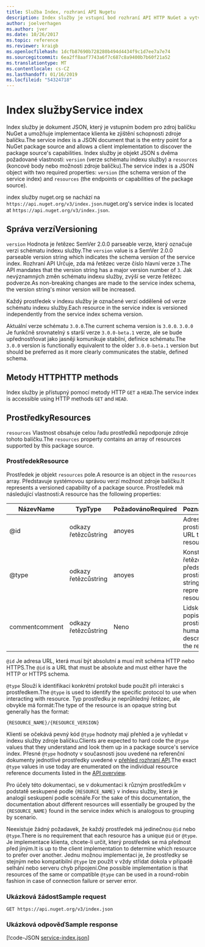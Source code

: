 ```yaml
---
title: Služba Index, rozhraní API Nugetu
description: Index služby je vstupní bod rozhraní API HTTP NuGet a vytváří výčet možností serveru.
author: joelverhagen
ms.author: jver
ms.date: 10/26/2017
ms.topic: reference
ms.reviewer: kraigb
ms.openlocfilehash: 1dcfb87690b728280b494d4434f9c1d7ee7a7e74
ms.sourcegitcommit: 6ea2ff8aaf7743a6f7c687c8a9400b7b60f21a52
ms.translationtype: MT
ms.contentlocale: cs-CZ
ms.lasthandoff: 01/16/2019
ms.locfileid: "54324718"
---
```

# <a name="service-index"></a><span data-ttu-id="92e17-103">Index služby</span><span class="sxs-lookup"><span data-stu-id="92e17-103">Service index</span></span>

<span data-ttu-id="92e17-104">Index služby je dokument JSON, který je vstupním bodem pro zdroj balíčku NuGet a umožňuje implementace klienta ke zjištění schopnosti zdroje balíčku.</span><span class="sxs-lookup"><span data-stu-id="92e17-104">The service index is a JSON document that is the entry point for a NuGet package source and allows a client implementation to discover the package source's capabilities.</span></span> <span data-ttu-id="92e17-105">Index služby je objekt JSON s dvěma požadované vlastnosti: `version` (verze schématu indexu služby) a `resources` (koncové body nebo možnosti zdroje balíčku).</span><span class="sxs-lookup"><span data-stu-id="92e17-105">The service index is a JSON object with two required properties: `version` (the schema version of the service index) and `resources`  (the endpoints or capabilities of the package source).</span></span>

<span data-ttu-id="92e17-106">index služby nuget.org se nachází na `https://api.nuget.org/v3/index.json`.</span><span class="sxs-lookup"><span data-stu-id="92e17-106">nuget.org's service index is located at `https://api.nuget.org/v3/index.json`.</span></span>

## <a name="versioning"></a><span data-ttu-id="92e17-107">Správa verzí</span><span class="sxs-lookup"><span data-stu-id="92e17-107">Versioning</span></span>

<span data-ttu-id="92e17-108">`version` Hodnota je řetězec SemVer 2.0.0 parseable verze, který označuje verzi schématu indexu služby.</span><span class="sxs-lookup"><span data-stu-id="92e17-108">The `version` value is a SemVer 2.0.0 parseable version string which indicates the schema version of the service index.</span></span> <span data-ttu-id="92e17-109">Rozhraní API Určuje, zda má řetězec verze číslo hlavní verze `3`.</span><span class="sxs-lookup"><span data-stu-id="92e17-109">The API mandates that the version string has a major version number of `3`.</span></span> <span data-ttu-id="92e17-110">Jak nevýznamných změn schématu indexu služby, zvýší se verze řetězec podverze.</span><span class="sxs-lookup"><span data-stu-id="92e17-110">As non-breaking changes are made to the service index schema, the version string's minor version will be increased.</span></span>

<span data-ttu-id="92e17-111">Každý prostředek v indexu služby je označené verzí odděleně od verze schématu indexu služby.</span><span class="sxs-lookup"><span data-stu-id="92e17-111">Each resource in the service index is versioned independently from the service index schema version.</span></span>

<span data-ttu-id="92e17-112">Aktuální verze schématu `3.0.0`.</span><span class="sxs-lookup"><span data-stu-id="92e17-112">The current schema version is `3.0.0`.</span></span> <span data-ttu-id="92e17-113">`3.0.0` Je funkčně srovnatelný s starší verze `3.0.0-beta.1` verze, ale se bude upřednostňovat jako jasněji komunikuje stabilní, definice schématu.</span><span class="sxs-lookup"><span data-stu-id="92e17-113">The `3.0.0` version is functionally equivalent to the older `3.0.0-beta.1` version but should be preferred as it more clearly communicates the stable, defined schema.</span></span>

## <a name="http-methods"></a><span data-ttu-id="92e17-114">Metody HTTP</span><span class="sxs-lookup"><span data-stu-id="92e17-114">HTTP methods</span></span>

<span data-ttu-id="92e17-115">Index služby je přístupný pomocí metody HTTP `GET` a `HEAD`.</span><span class="sxs-lookup"><span data-stu-id="92e17-115">The service index is accessible using HTTP methods `GET` and `HEAD`.</span></span>

## <a name="resources"></a><span data-ttu-id="92e17-116">Prostředky</span><span class="sxs-lookup"><span data-stu-id="92e17-116">Resources</span></span>

<span data-ttu-id="92e17-117">`resources` Vlastnost obsahuje celou řadu prostředků nepodporuje zdroje tohoto balíčku.</span><span class="sxs-lookup"><span data-stu-id="92e17-117">The `resources` property contains an array of resources supported by this package source.</span></span>

### <a name="resource"></a><span data-ttu-id="92e17-118">Prostředek</span><span class="sxs-lookup"><span data-stu-id="92e17-118">Resource</span></span>

<span data-ttu-id="92e17-119">Prostředek je objekt `resources` pole.</span><span class="sxs-lookup"><span data-stu-id="92e17-119">A resource is an object in the `resources` array.</span></span> <span data-ttu-id="92e17-120">Představuje systémovou správou verzí možnost zdroje balíčku.</span><span class="sxs-lookup"><span data-stu-id="92e17-120">It represents a versioned capability of a package source.</span></span> <span data-ttu-id="92e17-121">Prostředek má následující vlastnosti:</span><span class="sxs-lookup"><span data-stu-id="92e17-121">A resource has the following properties:</span></span>

<span data-ttu-id="92e17-122">Název</span><span class="sxs-lookup"><span data-stu-id="92e17-122">Name</span></span>          | <span data-ttu-id="92e17-123">Typ</span><span class="sxs-lookup"><span data-stu-id="92e17-123">Type</span></span>   | <span data-ttu-id="92e17-124">Požadováno</span><span class="sxs-lookup"><span data-stu-id="92e17-124">Required</span></span> | <span data-ttu-id="92e17-125">Poznámky</span><span class="sxs-lookup"><span data-stu-id="92e17-125">Notes</span></span>
------------- | ------ | -------- | -----
@id           | <span data-ttu-id="92e17-126">odkazy řetězců</span><span class="sxs-lookup"><span data-stu-id="92e17-126">string</span></span> | <span data-ttu-id="92e17-127">ano</span><span class="sxs-lookup"><span data-stu-id="92e17-127">yes</span></span>      | <span data-ttu-id="92e17-128">Adresa URL k prostředku</span><span class="sxs-lookup"><span data-stu-id="92e17-128">The URL to the resource</span></span>
@type         | <span data-ttu-id="92e17-129">odkazy řetězců</span><span class="sxs-lookup"><span data-stu-id="92e17-129">string</span></span> | <span data-ttu-id="92e17-130">ano</span><span class="sxs-lookup"><span data-stu-id="92e17-130">yes</span></span>      | <span data-ttu-id="92e17-131">Konstanta řetězec představující typ prostředku</span><span class="sxs-lookup"><span data-stu-id="92e17-131">A string constant representing the resource type</span></span>
<span data-ttu-id="92e17-132">comment</span><span class="sxs-lookup"><span data-stu-id="92e17-132">comment</span></span>       | <span data-ttu-id="92e17-133">odkazy řetězců</span><span class="sxs-lookup"><span data-stu-id="92e17-133">string</span></span> | <span data-ttu-id="92e17-134">Ne</span><span class="sxs-lookup"><span data-stu-id="92e17-134">no</span></span>       | <span data-ttu-id="92e17-135">Lidské čitelný popis prostředku</span><span class="sxs-lookup"><span data-stu-id="92e17-135">A human readable description of the resource</span></span>

<span data-ttu-id="92e17-136">`@id` Je adresa URL, která musí být absolutní a musí mít schéma HTTP nebo HTTPS.</span><span class="sxs-lookup"><span data-stu-id="92e17-136">The `@id` is a URL that must be absolute and must either have the HTTP or HTTPS schema.</span></span>

<span data-ttu-id="92e17-137">`@type` Slouží k identifikaci konkrétní protokol bude použit při interakci s prostředkem.</span><span class="sxs-lookup"><span data-stu-id="92e17-137">The `@type` is used to identify the specific protocol to use when interacting with resource.</span></span> <span data-ttu-id="92e17-138">Typ prostředku je neprůhledný řetězec, ale obvykle má formát:</span><span class="sxs-lookup"><span data-stu-id="92e17-138">The type of the resource is an opaque string but generally has the format:</span></span>

    {RESOURCE_NAME}/{RESOURCE_VERSION}

<span data-ttu-id="92e17-139">Klienti se očekává pevný kód `@type` hodnoty mají přehled a je vyhledat v indexu služby zdroje balíčku.</span><span class="sxs-lookup"><span data-stu-id="92e17-139">Clients are expected to hard code the `@type` values that they understand and look them up in a package source's service index.</span></span> <span data-ttu-id="92e17-140">Přesné `@type` hodnoty v současnosti jsou uvedené na referenční dokumenty jednotlivé prostředky uvedené v [přehled rozhraní API](overview.md#resources-and-schema).</span><span class="sxs-lookup"><span data-stu-id="92e17-140">The exact `@type` values in use today are enumerated on the individual resource reference documents listed in the [API overview](overview.md#resources-and-schema).</span></span>

<span data-ttu-id="92e17-141">Pro účely této dokumentaci, se v dokumentaci k různým prostředkům v podstatě seskupené podle `{RESOURCE_NAME}` v indexu služby, která je analogií seskupení podle scénáře.</span><span class="sxs-lookup"><span data-stu-id="92e17-141">For the sake of this documentation, the documentation about different resources will essentially be grouped by the `{RESOURCE_NAME}` found in the service index which is analogous to grouping by scenario.</span></span> 

<span data-ttu-id="92e17-142">Neexistuje žádný požadavek, že každý prostředek má jedinečnou `@id` nebo `@type`.</span><span class="sxs-lookup"><span data-stu-id="92e17-142">There is no requirement that each resource has a unique `@id` or `@type`.</span></span> <span data-ttu-id="92e17-143">Je implementace klienta, chcete-li určit, který prostředek se má přednost před jiným.</span><span class="sxs-lookup"><span data-stu-id="92e17-143">It is up to the client implementation to determine which resource to prefer over another.</span></span> <span data-ttu-id="92e17-144">Jednu možnou implementaci je, že prostředky se stejným nebo kompatibilní `@type` lze použít v vždy střídat dokola v případě selhání nebo serveru chyb připojení.</span><span class="sxs-lookup"><span data-stu-id="92e17-144">One possible implementation is that resources of the same or compatible `@type` can be used in a round-robin fashion in case of connection failure or server error.</span></span>

### <a name="sample-request"></a><span data-ttu-id="92e17-145">Ukázková žádost</span><span class="sxs-lookup"><span data-stu-id="92e17-145">Sample request</span></span>

    GET https://api.nuget.org/v3/index.json

### <a name="sample-response"></a><span data-ttu-id="92e17-146">Ukázková odpověď</span><span class="sxs-lookup"><span data-stu-id="92e17-146">Sample response</span></span>

[!code-JSON [service-index.json](./_data/service-index.json)]
